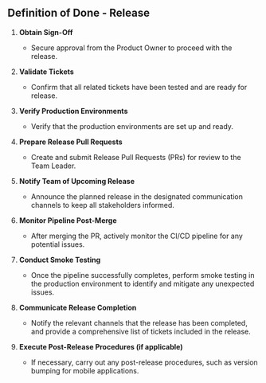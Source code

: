 ## Definition of Done - Release

1. **Obtain Sign-Off**

   - Secure approval from the Product Owner to proceed with the release.

2. **Validate Tickets**

   - Confirm that all related tickets have been tested and are ready for release.

3. **Verify Production Environments**

   - Verify that the production environments are set up and ready.

4. **Prepare Release Pull Requests**

   - Create and submit Release Pull Requests (PRs) for review to the Team Leader.

5. **Notify Team of Upcoming Release**

   - Announce the planned release in the designated communication channels to keep all stakeholders informed.

6. **Monitor Pipeline Post-Merge**

   - After merging the PR, actively monitor the CI/CD pipeline for any potential issues.

7. **Conduct Smoke Testing**

   - Once the pipeline successfully completes, perform smoke testing in the production environment to identify and mitigate any unexpected issues.

8. **Communicate Release Completion**

   - Notify the relevant channels that the release has been completed, and provide a comprehensive list of tickets included in the release.

9. **Execute Post-Release Procedures (if applicable)**
   - If necessary, carry out any post-release procedures, such as version bumping for mobile applications.
